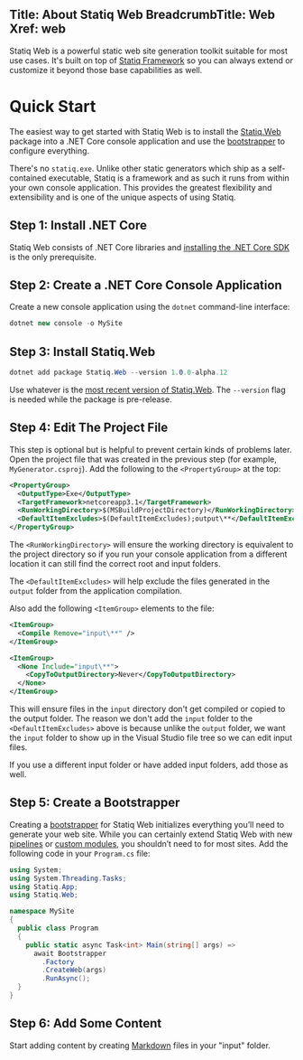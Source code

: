 Title: About Statiq Web
BreadcrumbTitle: Web
Xref: web
---
Statiq Web is a powerful static web site generation toolkit suitable for most use cases. It's built on top of [Statiq Framework](/framework) so you can always extend or customize it beyond those base capabilities as well.

# Quick Start

The easiest way to get started with Statiq Web is to install the [Statiq.Web](https://www.nuget.org/packages/Statiq.Web) package into a .NET Core console application and use the [bootstrapper](xref:bootstrapper) to configure everything.

There's no `statiq.exe`. Unlike other static generators which ship as a self-contained executable, Statiq is a framework and as such it runs from within your own console application. This provides the greatest flexibility and extensibility and is one of the unique aspects of using Statiq.

## Step 1: Install .NET Core

Statiq Web consists of .NET Core libraries and [installing the .NET Core SDK](https://dot.net) is the only prerequisite.

## Step 2: Create a .NET Core Console Application

Create a new console application using the `dotnet` command-line interface:

```csharp
dotnet new console -o MySite
```

## Step 3: Install Statiq.Web

```csharp
dotnet add package Statiq.Web --version 1.0.0-alpha.12
```

Use whatever is the [most recent version of Statiq.Web](https://www.nuget.org/packages/Statiq.Web). The `--version` flag is needed while the package is pre-release.

## Step 4: Edit The Project File

This step is optional but is helpful to prevent certain kinds of problems later. Open the project file that was created in the previous step (for example, `MyGenerator.csproj`). Add the following to the `<PropertyGroup>` at the top:

```xml
<PropertyGroup>
  <OutputType>Exe</OutputType>
  <TargetFramework>netcoreapp3.1</TargetFramework>
  <RunWorkingDirectory>$(MSBuildProjectDirectory)</RunWorkingDirectory>
  <DefaultItemExcludes>$(DefaultItemExcludes);output\**</DefaultItemExcludes>
</PropertyGroup>
```

The `<RunWorkingDirectory>` will ensure the working directory is equivalent to the project directory so if you run your console application from a different location it can still find the correct root and input folders.

The `<DefaultItemExcludes>` will help exclude the files generated in the `output` folder from the application compilation.

Also add the following `<ItemGroup>` elements to the file:

```xml
<ItemGroup>
  <Compile Remove="input\**" />
</ItemGroup>

<ItemGroup>
  <None Include="input\**">
    <CopyToOutputDirectory>Never</CopyToOutputDirectory>
  </None>
</ItemGroup>
```

This will ensure files in the `input` directory don't get compiled or copied to the output folder. The reason we don't add the `input` folder to the `<DefaultItemExcludes>` above is because unlike the `output` folder, we want the `input` folder to show up in the Visual Studio file tree so we can edit input files.

If you use a different input folder or have added input folders, add those as well.

## Step 5: Create a Bootstrapper

Creating a [bootstrapper](xref:bootstrapper) for Statiq Web initializes everything you’ll need to generate your web site. While you can certainly extend Statiq Web with new [pipelines](xref:defining-pipelines) or [custom modules](xref:writing-modules), you shouldn’t need to for most sites. Add the following code in your `Program.cs` file:

```csharp
using System;
using System.Threading.Tasks;
using Statiq.App;
using Statiq.Web;

namespace MySite
{
  public class Program
  {
    public static async Task<int> Main(string[] args) =>
      await Bootstrapper
        .Factory
        .CreateWeb(args)
        .RunAsync();
  }
}
```

## Step 6: Add Some Content

Start adding content by creating [Markdown](xref:template-languages#markdown) files in your "input" folder.
